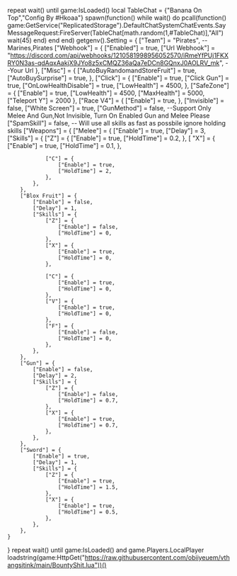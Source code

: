 repeat wait()
until game:IsLoaded()
local TableChat = {"Banana On Top","Config By #Hkoaa"}
spawn(function()
    while wait() do 
        pcall(function()
            game:GetService("ReplicatedStorage").DefaultChatSystemChatEvents.SayMessageRequest:FireServer(TableChat[math.random(1,#TableChat)],"All")
            wait(45)
        end)
    end
end)
getgenv().Setting = {
    ["Team"] = "Pirates", --Marines,Pirates
    ["Webhook"] = {
        ["Enabled"] = true,
        ["Url Webhook"] = "https://discord.com/api/webhooks/1210581998956052570/iRmeYfPUj1FKXRY0N3as-qdAqxAakjX9JYo8z5xCMQZ36aQa7eDCn8GQnxJ0AOLRV_mk", --Your Url
    },
    ["Misc"] = {
        ["AutoBuyRandomandStoreFruit"] = true,
        ["AutoBuySurprise"] = true,
    },
    ["Click"] = {
        ["Enable"] = true,
        ["Click Gun"] = true,
        ["OnLowHealthDisable"] = true,
        ["LowHealth"] = 4500,
    },
    ["SafeZone"] = {
        ["Enable"] = true,
        ["LowHealth"] = 4500,
        ["MaxHealth"] = 5000,
        ["Teleport Y"] = 2000
    },
    ["Race V4"] = {
        ["Enable"] = true,
    },
    ["Invisible"] = false,
    ["White Screen"] = true,
    ["GunMethod"] = false, --Support Only Melee And Gun,Not Invisible, Turn On Enabled Gun and Melee Please
    ["SpamSkill"] = false, -- Will use all skills as fast as possbile ignore holding skills
    ["Weapons"] = {
        ["Melee"] = {
            ["Enable"] = true,
            ["Delay"] = 3,
            ["Skills"] = {
                ["Z"] = {
                    ["Enable"] = true,
                    ["HoldTime"] = 0.2,
                },
               [ "X"] = {
                    ["Enable"] = true,
                    ["HoldTime"] = 0.1,
                },

                ["C"] = {
                    ["Enable"] = true,
                    ["HoldTime"] = 2,
                },
            },
        },
        ["Blox Fruit"] = {
            ["Enable"] = false,
            ["Delay"] = 1,
            ["Skills"] = {
                ["Z"] = {
                    ["Enable"] = false,
                    ["HoldTime"] = 0,
                },
                ["X"] = {
                    ["Enable"] = true,
                    ["HoldTime"] = 0,
                },

                ["C"] = {
                    ["Enable"] = true,
                    ["HoldTime"] = 0,
                },
                ["V"] = {
                    ["Enable"] = true,
                    ["HoldTime"] = 0,
                },
                ["F"] = {
                    ["Enable"] = false,
                    ["HoldTime"] = 0,
                },
            },
        },
        ["Gun"] = {
            ["Enable"] = false,
            ["Delay"] = 2,
            ["Skills"] = {
                ["Z"] = {
                    ["Enable"] = false,
                    ["HoldTime"] = 0.7,
                },
                ["X"] = {
                    ["Enable"] = true,
                    ["HoldTime"] = 0.7,
                },
            },
        },
        ["Sword"] = {
            ["Enable"] = true,
            ["Delay"] = 1,
            ["Skills"] = {
                ["Z"] = {
                    ["Enable"] = true,
                    ["HoldTime"] = 1.5,
                },
                ["X"] = {
                    ["Enable"] = true,
                    ["HoldTime"] = 0.5,
                },
            },
        },
    }
}
repeat wait() until game:IsLoaded() and game.Players.LocalPlayer
loadstring(game:HttpGet("https://raw.githubusercontent.com/obiiyeuem/vthangsitink/main/BountyShit.lua"))()
